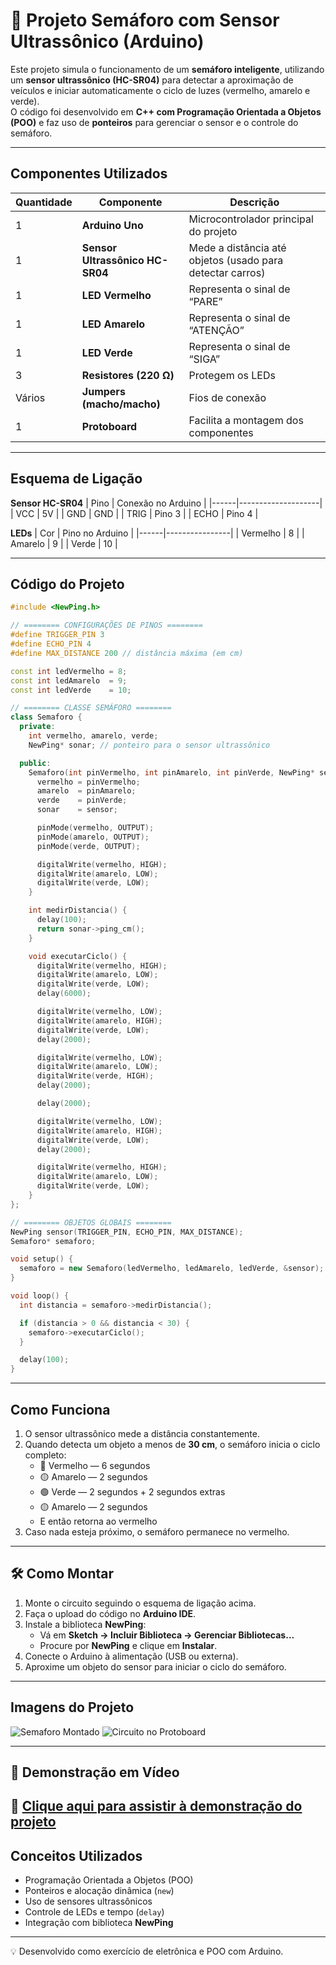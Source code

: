 # 🚦 Projeto Semáforo com Sensor Ultrassônico (Arduino)

Este projeto simula o funcionamento de um **semáforo inteligente**, utilizando um **sensor ultrassônico (HC-SR04)** para detectar a aproximação de veículos e iniciar automaticamente o ciclo de luzes (vermelho, amarelo e verde).  
O código foi desenvolvido em **C++ com Programação Orientada a Objetos (POO)** e faz uso de **ponteiros** para gerenciar o sensor e o controle do semáforo.

---

## Componentes Utilizados

| Quantidade | Componente | Descrição |
|-------------|-------------|------------|
| 1 | **Arduino Uno** | Microcontrolador principal do projeto |
| 1 | **Sensor Ultrassônico HC-SR04** | Mede a distância até objetos (usado para detectar carros) |
| 1 | **LED Vermelho** | Representa o sinal de “PARE” |
| 1 | **LED Amarelo** | Representa o sinal de “ATENÇÃO” |
| 1 | **LED Verde** | Representa o sinal de “SIGA” |
| 3 | **Resistores (220 Ω)** | Protegem os LEDs |
| Vários | **Jumpers (macho/macho)** | Fios de conexão |
| 1 | **Protoboard** | Facilita a montagem dos componentes |

---

## Esquema de Ligação

**Sensor HC-SR04**
| Pino | Conexão no Arduino |
|------|--------------------|
| VCC  | 5V |
| GND  | GND |
| TRIG | Pino 3 |
| ECHO | Pino 4 |

**LEDs**
| Cor | Pino no Arduino |
|------|----------------|
| Vermelho | 8 |
| Amarelo | 9 |
| Verde | 10 |

---

## Código do Projeto

```cpp
#include <NewPing.h>

// ======== CONFIGURAÇÕES DE PINOS ========
#define TRIGGER_PIN 3
#define ECHO_PIN 4
#define MAX_DISTANCE 200 // distância máxima (em cm)

const int ledVermelho = 8;
const int ledAmarelo  = 9;
const int ledVerde    = 10;

// ======== CLASSE SEMÁFORO ========
class Semaforo {
  private:
	int vermelho, amarelo, verde;
	NewPing* sonar; // ponteiro para o sensor ultrassônico

  public:
	Semaforo(int pinVermelho, int pinAmarelo, int pinVerde, NewPing* sensor) {
	  vermelho = pinVermelho;
	  amarelo  = pinAmarelo;
	  verde    = pinVerde;
	  sonar    = sensor;

	  pinMode(vermelho, OUTPUT);
	  pinMode(amarelo, OUTPUT);
	  pinMode(verde, OUTPUT);

	  digitalWrite(vermelho, HIGH);
	  digitalWrite(amarelo, LOW);
	  digitalWrite(verde, LOW);
	}

	int medirDistancia() {
	  delay(100);
	  return sonar->ping_cm();
	}

	void executarCiclo() {
	  digitalWrite(vermelho, HIGH);
	  digitalWrite(amarelo, LOW);
	  digitalWrite(verde, LOW);
	  delay(6000);

	  digitalWrite(vermelho, LOW);
	  digitalWrite(amarelo, HIGH);
	  digitalWrite(verde, LOW);
	  delay(2000);

	  digitalWrite(vermelho, LOW);
	  digitalWrite(amarelo, LOW);
	  digitalWrite(verde, HIGH);
	  delay(2000);

	  delay(2000);

	  digitalWrite(vermelho, LOW);
	  digitalWrite(amarelo, HIGH);
	  digitalWrite(verde, LOW);
	  delay(2000);

	  digitalWrite(vermelho, HIGH);
	  digitalWrite(amarelo, LOW);
	  digitalWrite(verde, LOW);
	}
};

// ======== OBJETOS GLOBAIS ========
NewPing sensor(TRIGGER_PIN, ECHO_PIN, MAX_DISTANCE);
Semaforo* semaforo;

void setup() {
  semaforo = new Semaforo(ledVermelho, ledAmarelo, ledVerde, &sensor);
}

void loop() {
  int distancia = semaforo->medirDistancia();

  if (distancia > 0 && distancia < 30) {
	semaforo->executarCiclo();
  }

  delay(100);
}
```

---

## Como Funciona

1. O sensor ultrassônico mede a distância constantemente.  
2. Quando detecta um objeto a menos de **30 cm**, o semáforo inicia o ciclo completo:
   - 🔴 Vermelho — 6 segundos  
   - 🟡 Amarelo — 2 segundos  
   - 🟢 Verde — 2 segundos + 2 segundos extras  
   - 🟡 Amarelo — 2 segundos  
   - E então retorna ao vermelho
3. Caso nada esteja próximo, o semáforo permanece no vermelho.

---

## 🛠️ Como Montar

1. Monte o circuito seguindo o esquema de ligação acima.  
2. Faça o upload do código no **Arduino IDE**.  
3. Instale a biblioteca **NewPing**:  
   - Vá em **Sketch → Incluir Biblioteca → Gerenciar Bibliotecas...**  
   - Procure por **NewPing** e clique em **Instalar**.  
4. Conecte o Arduino à alimentação (USB ou externa).  
5. Aproxime um objeto do sensor para iniciar o ciclo do semáforo.

---

## Imagens do Projeto

![Semaforo Montado](assets/semaforo.jpeg)
![Circuito no Protoboard](assets/circuito.jpeg)

---

## 🎥 Demonstração em Vídeo

🔗 [Clique aqui para assistir à demonstração do projeto](https://youtube.com/shorts/XKaNtIyUqfg?feature=share)  
---

## Conceitos Utilizados

- Programação Orientada a Objetos (POO)
- Ponteiros e alocação dinâmica (`new`)
- Uso de sensores ultrassônicos
- Controle de LEDs e tempo (`delay`)
- Integração com biblioteca **NewPing**

---

💡 Desenvolvido como exercício de eletrônica e POO com Arduino.
